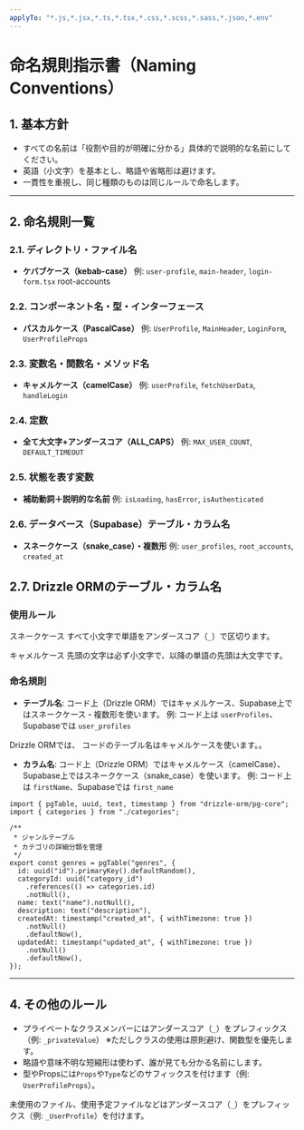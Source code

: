 ```yaml
---
applyTo: "*.js,*.jsx,*.ts,*.tsx,*.css,*.scss,*.sass,*.json,*.env"
---
```


# 命名規則指示書（Naming Conventions）

## 1. 基本方針
- すべての名前は「役割や目的が明確に分かる」具体的で説明的な名前にしてください。
- 英語（小文字）を基本とし、略語や省略形は避けます。
- 一貫性を重視し、同じ種類のものは同じルールで命名します。

---

## 2. 命名規則一覧

### 2.1. ディレクトリ・ファイル名
- **ケバブケース（kebab-case）**
 例: `user-profile`, `main-header`, `login-form.tsx`
root-accounts

### 2.2. コンポーネント名・型・インターフェース
- **パスカルケース（PascalCase）**
 例: `UserProfile`, `MainHeader`, `LoginForm`, `UserProfileProps`

### 2.3. 変数名・関数名・メソッド名
- **キャメルケース（camelCase）**
 例: `userProfile`, `fetchUserData`, `handleLogin`

### 2.4. 定数
- **全て大文字+アンダースコア（ALL_CAPS）**
 例: `MAX_USER_COUNT`, `DEFAULT_TIMEOUT`

### 2.5. 状態を表す変数
- **補助動詞＋説明的な名前**
 例: `isLoading`, `hasError`, `isAuthenticated`

### 2.6. データベース（Supabase）テーブル・カラム名
- **スネークケース（snake_case）・複数形**
 例: `user_profiles`, `root_accounts`, `created_at`

## 2.7. Drizzle ORMのテーブル・カラム名

### 使用ルール

スネークケース すべて小文字で単語をアンダースコア（`_`）で区切ります。

キャメルケース 先頭の文字は必ず小文字で、以降の単語の先頭は大文字です。

### 命名規則

- **テーブル名**: コード上（Drizzle ORM）ではキャメルケース、Supabase上ではスネークケース・複数形を使います。
  例: コード上は `userProfiles`、Supabaseでは `user_profiles`

Drizzle ORMでは、
コードのテーブル名はキャメルケースを使います。。

- **カラム名**: コード上（Drizzle ORM）ではキャメルケース（camelCase）、Supabase上ではスネークケース（snake_case）を使います。
  例: コード上は `firstName`、Supabaseでは `first_name`



```drizzle命名規則サンプル
import { pgTable, uuid, text, timestamp } from "drizzle-orm/pg-core";
import { categories } from "./categories";

/**
 * ジャンルテーブル
 * カテゴリの詳細分類を管理
 */
export const genres = pgTable("genres", {
  id: uuid("id").primaryKey().defaultRandom(),
  categoryId: uuid("category_id")
    .references(() => categories.id)
    .notNull(),
  name: text("name").notNull(),
  description: text("description"),
  createdAt: timestamp("created_at", { withTimezone: true })
    .notNull()
    .defaultNow(),
  updatedAt: timestamp("updated_at", { withTimezone: true })
    .notNull()
    .defaultNow(),
});

```


---

## 4. その他のルール
- プライベートなクラスメンバーにはアンダースコア（`_`）をプレフィックス（例: `_privateValue`）
  ※ただしクラスの使用は原則避け、関数型を優先します。
- 略語や意味不明な短縮形は使わず、誰が見ても分かる名前にします。
- 型やPropsには`Props`や`Type`などのサフィックスを付けます（例: `UserProfileProps`）。

未使用のファイル、使用予定ファイルなどはアンダースコア（`_`）をプレフィックス（例: `_UserProfile`）を付けます。


